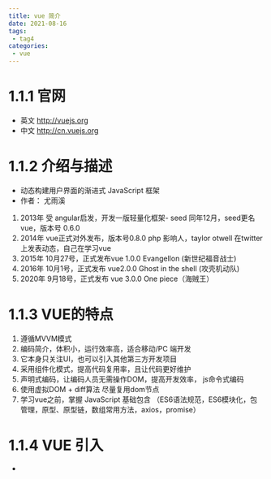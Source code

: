 ```yaml
---
title: vue 简介
date: 2021-08-16
tags:
 - tag4
categories: 
 - vue
---
```


# 1.1.1 官网 
- 英文 http://vuejs.org
- 中文 http://cn.vuejs.org

# 1.1.2 介绍与描述
- 动态构建用户界面的渐进式 JavaScript 框架
- 作者： 尤雨溪 
1. 2013年 受 angular启发，开发一版轻量化框架- seed 同年12月，seed更名vue，版本号 0.6.0
2. 2014年 vue正式对外发布，版本号0.8.0  php 影响人，taylor otwell 在twitter 上发表动态，自己在学习vue
3. 2015年 10月27号，正式发布vue 1.0.0 Evangellon (新世纪福音战士)
4. 2016年 10月1号，正式发布 vue2.0.0 Ghost in the shell (攻壳机动队)
5. 2020年 9月18号，正式发布 vue 3.0.0 One piece（海贼王）

# 1.1.3 VUE的特点
1. 遵循MVVM模式
2. 编码简介，体积小，运行效率高，适合移动/PC 端开发
3. 它本身只关注UI，也可以引入其他第三方开发项目
4. 采用组件化模式，提高代码复用率，且让代码更好维护
5. 声明式编码，让编码人员无需操作DOM，提高开发效率，    js命令式编码
6. 使用虚拟DOM + diff算法 尽量复用dom节点
7. 学习vue之前，掌握 JavaScript 基础包含 （ES6语法规范，ES6模块化，包管理，原型、原型链，数组常用方法，axios，promise）

# 1.1.4 VUE 引入 
- 